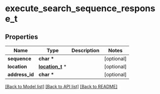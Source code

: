 # execute_search_sequence_response_t

## Properties
Name | Type | Description | Notes
------------ | ------------- | ------------- | -------------
**sequence** | **char \*** |  | [optional] 
**location** | [**location_t**](location.md) \* |  | [optional] 
**address_id** | **char \*** |  | [optional] 

[[Back to Model list]](../README.md#documentation-for-models) [[Back to API list]](../README.md#documentation-for-api-endpoints) [[Back to README]](../README.md)



